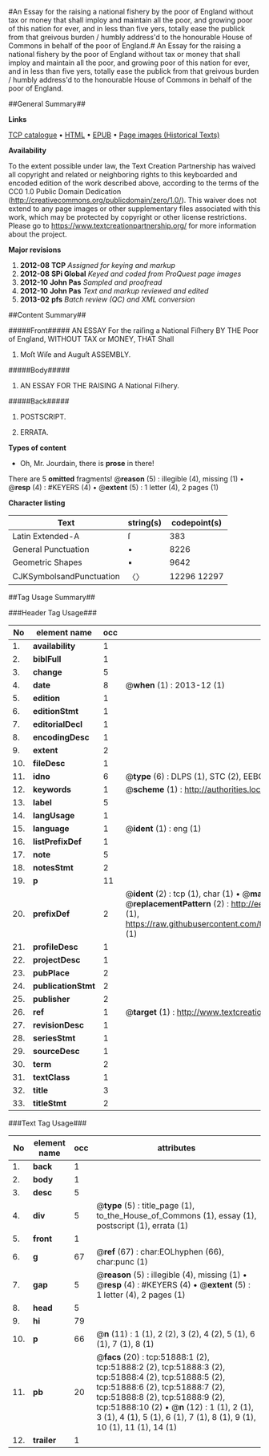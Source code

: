 #An Essay for the raising a national fishery by the poor of England without tax or money that shall imploy and maintain all the poor, and growing poor of this nation for ever, and in less than five yers, totally ease the publick from that greivous burden / humbly address'd to the honourable House of Commons in behalf of the poor of England.#
An Essay for the raising a national fishery by the poor of England without tax or money that shall imploy and maintain all the poor, and growing poor of this nation for ever, and in less than five yers, totally ease the publick from that greivous burden / humbly address'd to the honourable House of Commons in behalf of the poor of England.

##General Summary##

**Links**

[TCP catalogue](http://www.ota.ox.ac.uk/tcp/)  • 
[HTML](http://tei.it.ox.ac.uk/tcp/Texts-HTML/free/A38/A38624.html)  • 
[EPUB](http://tei.it.ox.ac.uk/tcp/Texts-EPUB/free/A38/A38624.epub) • 
[Page images (Historical Texts)](https://historicaltexts.jisc.ac.uk/eebo-11982743e)

**Availability**

To the extent possible under law, the Text Creation Partnership has waived all copyright and related or neighboring rights to this keyboarded and encoded edition of the work described above, according to the terms of the CC0 1.0 Public Domain Dedication (http://creativecommons.org/publicdomain/zero/1.0/). This waiver does not extend to any page images or other supplementary files associated with this work, which may be protected by copyright or other license restrictions. Please go to https://www.textcreationpartnership.org/ for more information about the project.

**Major revisions**

1. __2012-08__ __TCP__ *Assigned for keying and markup*
1. __2012-08__ __SPi Global__ *Keyed and coded from ProQuest page images*
1. __2012-10__ __John Pas__ *Sampled and proofread*
1. __2012-10__ __John Pas__ *Text and markup reviewed and edited*
1. __2013-02__ __pfs__ *Batch review (QC) and XML conversion*

##Content Summary##

#####Front#####
AN ESSAY For the raiſing a National Fiſhery BY THE Poor of England, WITHOUT TAX or MONEY, THAT Shall
1. Moſt Wiſe and Auguſt ASSEMBLY.

#####Body#####

1. AN ESSAY FOR THE RAISING A National Fiſhery.

#####Back#####

1. POSTSCRIPT.

1. ERRATA.

**Types of content**

  * Oh, Mr. Jourdain, there is **prose** in there!

There are 5 **omitted** fragments! 
 @__reason__ (5) : illegible (4), missing (1)  •  @__resp__ (4) : #KEYERS (4)  •  @__extent__ (5) : 1 letter (4), 2 pages (1)

**Character listing**


|Text|string(s)|codepoint(s)|
|---|---|---|
|Latin Extended-A|ſ|383|
|General Punctuation|•|8226|
|Geometric Shapes|▪|9642|
|CJKSymbolsandPunctuation|〈〉|12296 12297|

##Tag Usage Summary##

###Header Tag Usage###

|No|element name|occ|attributes|
|---|---|---|---|
|1.|__availability__|1||
|2.|__biblFull__|1||
|3.|__change__|5||
|4.|__date__|8| @__when__ (1) : 2013-12 (1)|
|5.|__edition__|1||
|6.|__editionStmt__|1||
|7.|__editorialDecl__|1||
|8.|__encodingDesc__|1||
|9.|__extent__|2||
|10.|__fileDesc__|1||
|11.|__idno__|6| @__type__ (6) : DLPS (1), STC (2), EEBO-CITATION (1), OCLC (1), VID (1)|
|12.|__keywords__|1| @__scheme__ (1) : http://authorities.loc.gov/ (1)|
|13.|__label__|5||
|14.|__langUsage__|1||
|15.|__language__|1| @__ident__ (1) : eng (1)|
|16.|__listPrefixDef__|1||
|17.|__note__|5||
|18.|__notesStmt__|2||
|19.|__p__|11||
|20.|__prefixDef__|2| @__ident__ (2) : tcp (1), char (1)  •  @__matchPattern__ (2) : ([0-9\-]+):([0-9IVX]+) (1), (.+) (1)  •  @__replacementPattern__ (2) : http://eebo.chadwyck.com/downloadtiff?vid=$1&page=$2 (1), https://raw.githubusercontent.com/textcreationpartnership/Texts/master/tcpchars.xml#$1 (1)|
|21.|__profileDesc__|1||
|22.|__projectDesc__|1||
|23.|__pubPlace__|2||
|24.|__publicationStmt__|2||
|25.|__publisher__|2||
|26.|__ref__|1| @__target__ (1) : http://www.textcreationpartnership.org/docs/. (1)|
|27.|__revisionDesc__|1||
|28.|__seriesStmt__|1||
|29.|__sourceDesc__|1||
|30.|__term__|2||
|31.|__textClass__|1||
|32.|__title__|3||
|33.|__titleStmt__|2||


###Text Tag Usage###

|No|element name|occ|attributes|
|---|---|---|---|
|1.|__back__|1||
|2.|__body__|1||
|3.|__desc__|5||
|4.|__div__|5| @__type__ (5) : title_page (1), to_the_House_of_Commons (1), essay (1), postscript (1), errata (1)|
|5.|__front__|1||
|6.|__g__|67| @__ref__ (67) : char:EOLhyphen (66), char:punc (1)|
|7.|__gap__|5| @__reason__ (5) : illegible (4), missing (1)  •  @__resp__ (4) : #KEYERS (4)  •  @__extent__ (5) : 1 letter (4), 2 pages (1)|
|8.|__head__|5||
|9.|__hi__|79||
|10.|__p__|66| @__n__ (11) : 1 (1), 2 (2), 3 (2), 4 (2), 5 (1), 6 (1), 7 (1), 8 (1)|
|11.|__pb__|20| @__facs__ (20) : tcp:51888:1 (2), tcp:51888:2 (2), tcp:51888:3 (2), tcp:51888:4 (2), tcp:51888:5 (2), tcp:51888:6 (2), tcp:51888:7 (2), tcp:51888:8 (2), tcp:51888:9 (2), tcp:51888:10 (2)  •  @__n__ (12) : 1 (1), 2 (1), 3 (1), 4 (1), 5 (1), 6 (1), 7 (1), 8 (1), 9 (1), 10 (1), 11 (1), 14 (1)|
|12.|__trailer__|1||

